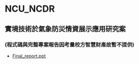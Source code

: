 # NCU_NCDR
## 實境技術於氣象防災情資展示應用研究案
### (程式碼與完整專案報告因考量校方智慧財產故暫不提供)
* [Final_report.ppt](https://docs.google.com/presentation/d/1fM4ycAn2nN2Mvva-hRsXor2TvY4Pp-PE/edit?usp=sharing&ouid=103769037852455732407&rtpof=true&sd=true)
